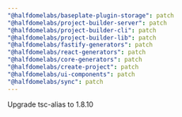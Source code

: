 ```yaml
---
"@halfdomelabs/baseplate-plugin-storage": patch
"@halfdomelabs/project-builder-server": patch
"@halfdomelabs/project-builder-cli": patch
"@halfdomelabs/project-builder-lib": patch
"@halfdomelabs/fastify-generators": patch
"@halfdomelabs/react-generators": patch
"@halfdomelabs/core-generators": patch
"@halfdomelabs/create-project": patch
"@halfdomelabs/ui-components": patch
"@halfdomelabs/sync": patch
---
```


Upgrade tsc-alias to 1.8.10

